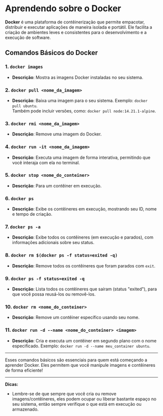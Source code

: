 # Aprendendo sobre o Docker

**Docker** é uma plataforma de contêinerização que permite empacotar, distribuir e executar aplicações de maneira isolada e portátil. Ele facilita a criação de ambientes leves e consistentes para o desenvolvimento e a execução de software.

## Comandos Básicos do Docker

### 1. `docker images`
- **Descrição**: Mostra as imagens Docker instaladas no seu sistema.

### 2. `docker pull <nome_da_imagem>`
- **Descrição**: Baixa uma imagem para o seu sistema. Exemplo: `docker pull ubuntu`.  
  Também pode incluir versões, como: `docker pull node:14.21.1-alpine`.

### 3. `docker rmi <nome_da_imagem>`
- **Descrição**: Remove uma imagem do Docker.

### 4. `docker run -it <nome_da_imagem>`
- **Descrição**: Executa uma imagem de forma interativa, permitindo que você interaja com ela no terminal.

### 5. `docker stop <nome_do_conteiner>`
- **Descrição**: Para um contêiner em execução.

### 6. `docker ps`
- **Descrição**: Exibe os contêineres em execução, mostrando seu ID, nome e tempo de criação.

### 7. `docker ps -a`
- **Descrição**: Exibe todos os contêineres (em execução e parados), com informações adicionais sobre seu status.

### 8. `docker rm $(docker ps -f status=exited -q)`
- **Descrição**: Remove todos os contêineres que foram parados com `exit`.

### 9. `docker ps -f status=exited -q`
- **Descrição**: Lista todos os contêineres que saíram (status "exited"), para que você possa reusá-los ou removê-los.

### 10. `docker rm <nome_do_conteiner>`
- **Descrição**: Remove um contêiner específico usando seu nome.

### 11. `docker run -d --name <nome_do_conteiner> <imagem>`
- **Descrição**: Cria e executa um contêiner em segundo plano com o nome especificado. Exemplo: `docker run -d --name meu_container ubuntu`.

---

Esses comandos básicos são essenciais para quem está começando a aprender Docker. Eles permitem que você manipule imagens e contêineres de forma eficiente!

---

**Dicas:**  
- Lembre-se de que sempre que você cria ou remove imagens/contêineres, eles podem ocupar ou liberar bastante espaço no seu sistema, então sempre verifique o que está em execução ou armazenado.
